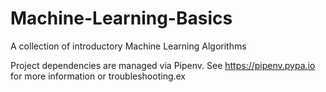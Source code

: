 # Machine-Learning-Basics
A collection of introductory Machine Learning Algorithms


Project dependencies are managed via Pipenv.  See https://pipenv.pypa.io for more information or troubleshooting.ex
